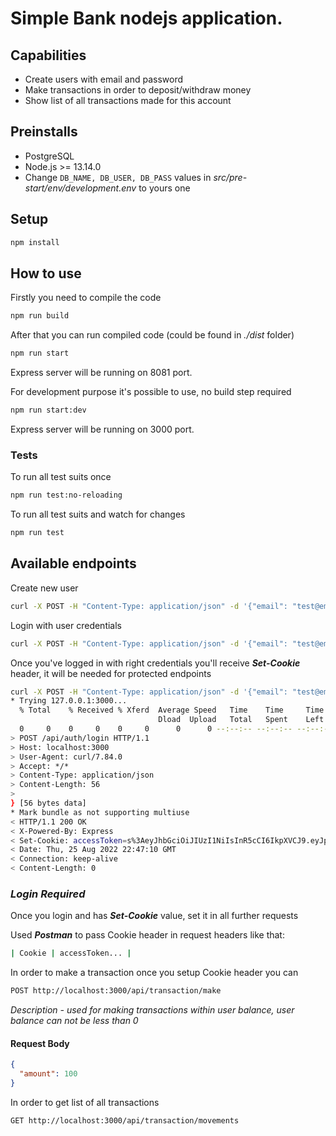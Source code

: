 # Simple Bank nodejs application.

## Capabilities
* Create users with email and password
* Make transactions in order to deposit/withdraw money
* Show list of all transactions made for this account

## Preinstalls
* PostgreSQL
* Node.js >= 13.14.0
* Change `DB_NAME, DB_USER, DB_PASS` values in *src/pre-start/env/development.env* to yours one

## Setup
```bash
npm install
```
## How to use
Firstly you need to compile the code
```bash
npm run build
```
After that you can run compiled code (could be found in *./dist* folder)
```bash
npm run start
```
Express server will be running on 8081 port.


For development purpose it's possible to use, no build step required
```bash
npm run start:dev
```
Express server will be running on 3000 port.

### Tests

To run all test suits once
```bash
npm run test:no-reloading
```
To run all test suits and watch for changes
```bash
npm run test
```

## Available endpoints
Create new user
```bash
curl -X POST -H "Content-Type: application/json" -d '{"email": "test@email.com","password": "test1234"}' http://localhost:3000/api/auth/register
```
Login with user credentials
```bash
curl -X POST -H "Content-Type: application/json" -d '{"email": "test@email.com","password": "test1234"}' http://localhost:3000/api/auth/login
```
Once you've logged in with right credentials you'll receive ***Set-Cookie*** header, it will be needed for protected endpoints
```bash
curl -X POST -H "Content-Type: application/json" -d '{"email": "test@email.com","password": "test1234"}' http://localhost:3000/api/auth/login -vv
* Trying 127.0.0.1:3000...
  % Total    % Received % Xferd  Average Speed   Time    Time     Time  Current
                                 Dload  Upload   Total   Spent    Left  Speed
  0     0    0     0    0     0      0      0 --:--:-- --:--:-- --:--:--     0* Connected to localhost (127.0.0.1) port 3000 (#0)
> POST /api/auth/login HTTP/1.1
> Host: localhost:3000
> User-Agent: curl/7.84.0
> Accept: */*
> Content-Type: application/json
> Content-Length: 56
>
} [56 bytes data]
* Mark bundle as not supporting multiuse
< HTTP/1.1 200 OK
< X-Powered-By: Express
< Set-Cookie: accessToken=s%3AeyJhbGciOiJIUzI1NiIsInR5cCI6IkpXVCJ9.eyJpZCI6MSwiZW1haWwiOiJ0ZXN0ZW1haWxAZXhhbXBsZS5jb20iLCJpYXQiOjE2NjE0Njc2MzAsImV4cCI6MTY2MTcyNjgzMH0.0BlD2cnWCmAAywJHji01SFIGI3H4F-42ZOmW16cQM6c.YhPsddFm%2FCgAecDm21Lb05RzbKo68%2B10VJOgcW%2F%2BBRk; Max-Age=259200; Domain=localhost; Path=/; Expires=Sun, 28 Aug 2022 22:47:10 GMT; HttpOnly
< Date: Thu, 25 Aug 2022 22:47:10 GMT
< Connection: keep-alive
< Content-Length: 0
```
### ***Login Required***
Once you login and has ***Set-Cookie*** value, set it in all further requests

Used ***Postman*** to pass Cookie header in request headers like that:
```bash
| Cookie | accessToken... |
```

In order to make a transaction once you setup Cookie header you can
```bash
POST http://localhost:3000/api/transaction/make
```
*Description - used for making transactions within user balance, user balance can not be less than 0*

#### Request Body
```json
{
  "amount": 100
}
```
In order to get list of all transactions
```bash
GET http://localhost:3000/api/transaction/movements
```

